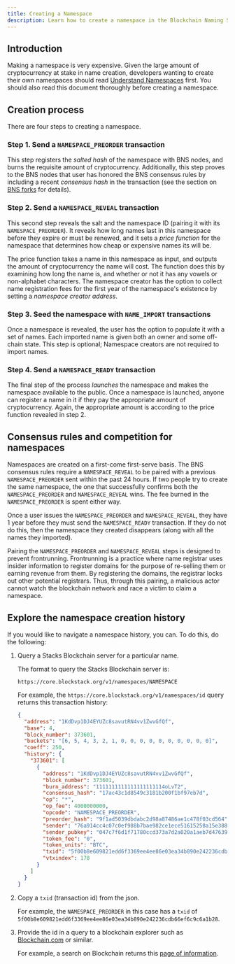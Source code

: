 ```yaml
---
title: Creating a Namespace
description: Learn how to create a namespace in the Blockchain Naming Service.
---
```


## Introduction

Making a namespace is very expensive. Given the large amount of cryptocurrency at stake in name creation, developers
wanting to create their own namespaces should read [Understand Namespaces](/core/naming/namespaces) first. You should
also read this document thoroughly before creating a namespace.

## Creation process

There are four steps to creating a namespace.

### Step 1. Send a `NAMESPACE_PREORDER` transaction

This step registers the _salted hash_ of the namespace with BNS nodes, and burns the requisite amount of cryptocurrency.
Additionally, this step proves to the BNS nodes that user has honored the BNS consensus rules by including a recent
_consensus hash_ in the transaction (see the section on [BNS forks](#bns-forks) for details).

### Step 2. Send a `NAMESPACE_REVEAL` transaction

This second step reveals the salt and the namespace ID (pairing it with its
`NAMESPACE_PREORDER`). It reveals how long names last in this namespace before
they expire or must be renewed, and it sets a _price function_ for the namespace
that determines how cheap or expensive names its will be.

The price function takes a name in this namespace as input, and outputs the amount of cryptocurrency the name will cost.
The function does this by examining how long the name is, and whether or not it has any vowels or non-alphabet characters.
The namespace creator has the option to collect name registration fees for the first year of the namespace's existence by
setting a _namespace creator address_.

### Step 3. Seed the namespace with `NAME_IMPORT` transactions

Once a namespace is revealed, the user has the option to populate it with a set of
names. Each imported name is given both an owner and some off-chain state.
This step is optional; Namespace creators are not required to import names.

### Step 4. Send a `NAMESPACE_READY` transaction

The final step of the process _launches_ the namespace and makes the namespace available to the
public. Once a namespace is launched, anyone can register a name in it if they
pay the appropriate amount of cryptocurrency. Again, the appropriate amount is according to the price function
revealed in step 2.

## Consensus rules and competition for namespaces

Namespaces are created on a first-come first-serve basis. The BNS consensus rules require a `NAMESPACE_REVEAL` to be
paired with a previous `NAMESPACE_PREORDER` sent within the past 24 hours. If two people try to create the same namespace,
the one that successfully confirms both the `NAMESPACE_PREORDER` and `NAMESPACE_REVEAL` wins. The fee burned in the
`NAMESPACE_PREORDER` is spent either way.

Once a user issues the `NAMESPACE_PREORDER` and `NAMESPACE_REVEAL`, they have 1 year before they must send the `NAMESPACE_READY`
transaction. If they do not do this, then the namespace they created disappears (along with all the names they imported).

Pairing the `NAMESPACE_PREORDER` and `NAMESPACE_REVEAL` steps is designed to prevent frontrunning. Frontrunning is a
practice where name registrar uses insider information to register domains for the purpose of re-selling them or earning
revenue from them. By registering the domains, the registrar locks out other potential registrars. Thus, through this
pairing, a malicious actor cannot watch the blockchain network and race a victim to claim a namespace.

## Explore the namespace creation history

If you would like to navigate a namespace history, you can. To do this, do the following:

1. Query a Stacks Blockchain server for a particular name.

   The format to query the Stacks Blockchain server is:

   `https://core.blockstack.org/v1/namespaces/NAMESPACE`

   For example, the `https://core.blockstack.org/v1/namespaces/id` query returns this transaction history:

   ```json
   {
     "address": "1KdDvp1DJ4EYUZc8savutRN4vv1ZwvGfQf",
     "base": 4,
     "block_number": 373601,
     "buckets": "[6, 5, 4, 3, 2, 1, 0, 0, 0, 0, 0, 0, 0, 0, 0, 0]",
     "coeff": 250,
     "history": {
       "373601": [
         {
           "address": "1KdDvp1DJ4EYUZc8savutRN4vv1ZwvGfQf",
           "block_number": 373601,
           "burn_address": "1111111111111111111114oLvT2",
           "consensus_hash": "17ac43c1d8549c3181b200f1bf97eb7d",
           "op": "*",
           "op_fee": 4000000000,
           "opcode": "NAMESPACE_PREORDER",
           "preorder_hash": "9f1ad5039dbdabc2d98a87486ae1c478f03cd564",
           "sender": "76a914cc4c07c0ef988b7bae982ce1ece51615258a15e388ac",
           "sender_pubkey": "047c7f6d1f71780ccd373a7d2a020a1aeb7d47639e86fe951f5ba23a9ca8d6f7cfb03ed7ca411b22fa5244b9998d27d9c7bf7f0603f1997d1c7b3dc5a9b342c554",
           "token_fee": "0",
           "token_units": "BTC",
           "txid": "5f00b8e609821edd6f3369ee4ee86e03ea34b890e242236cdb66ef6c9c6a1b28",
           "vtxindex": 178
         }
       ]
     }
   }
   ```

2. Copy a `txid` (transaction id) from the json.

   For example, the `NAMESPACE_PREORDER` in this case has a `txid` of `5f00b8e609821edd6f3369ee4ee86e03ea34b890e242236cdb66ef6c9c6a1b28`.

3. Provide the id in a query to a blockchain explorer such as [Blockchain.com](https://www.blockchain.com/) or similar.

   For example, a search on Blockchain returns this [page of information](https://www.blockchain.com/btc/tx/5f00b8e609821edd6f3369ee4ee86e03ea34b890e242236cdb66ef6c9c6a1b28).
